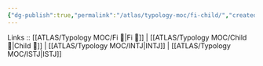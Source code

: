 ```yaml
---
{"dg-publish":true,"permalink":"/atlas/typology-moc/fi-child/","created":"","updated":""}
---
```


Links :: [[ATLAS/Typology MOC/Fi 🔱\|Fi 🔱]] | [[ATLAS/Typology MOC/Child 👼\|Child 👼]] | [[ATLAS/Typology MOC/INTJ\|INTJ]] | [[ATLAS/Typology MOC/ISTJ\|ISTJ]]

